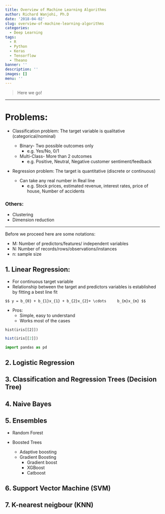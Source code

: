 ```yaml
---
title: Overview of Machine Learning Algorithms
author: Richard Wanjohi, Ph.D
date: '2018-04-02'
slug: overview-of-machine-learning-algorithms
categories:
  - Deep Learning
tags:
  - R
  - Python
  - Keras
  - Tensorflow
  - Theano
banner: ''
description: ''
images: []
menu: ''
---
```


<!--more-->


> Here we go!

***
# Problems:
* Classification problem: The target variable is qualitative (categorical/nominal)
   + Binary- Two possible outcomes only
      + e.g. Yes/No, 0/1
   + Multi-Class- More than 2 outcomes
      + e.g. Positive, Neutral, Negative  customer sentiment/feedback

* Regression problem: The target is quantitative (discrete or continuous) 
   + Can take any real number in Real line
      + e.g. Stock prices, estimated revenue, interest rates, price of house, Number of accidents 

   
### Others:
* Clustering
* Dimension reduction

***

Before we proceed here are some notations:

* M: Number of predictors/features/ independent variables
* N: Number of records/rows/observations/instances
* n: sample size 


## 1. Linear Regression:

* For continuous target variable
* Relationship between the  target and predictors variables is established by fitting a best line fit

```$$ y = b_{0} + b_{1}x_{1} + b_{2}x_{2}+ \cdots     b_{m}x_{m} $$```


* Pros:
    + Simple, easy to understand
    + Works most of the cases



```{r echo= False}
hist(iris[[2]])
```

```r
hist(iris[[2]])


```

```python
import pandas as pd

```

## 2. Logistic Regression




## 3. Classification and Regression Trees (Decision Tree)



## 4. Naive Bayes




## 5. Ensembles

* Random Forest

* Boosted Trees
  + Adaptive boosting
  + Gradient Boosting
    * Gradient boost
    * XGBoost
    * Catboost
    
## 6. Support Vector Machine (SVM)



## 7. K-nearest neigbour (KNN)




